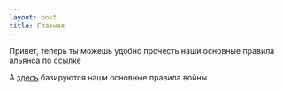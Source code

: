 ```yaml
---
layout: post
title: Главная
---
```


Привет, теперь ты можешь удобно прочесть наши основные правила альянса по [ссылке](/about)

А [здесь](/about-war) базируются наши основные правила войны
